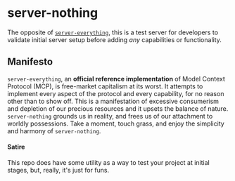 # server-nothing

The opposite of [`server-everything`](https://www.npmjs.com/package/@modelcontextprotocol/server-everything), this is a test server for developers to validate initial server setup before adding _any_ capabilities or functionality.

## Manifesto

`server-everything`, an **official reference implementation** of Model Context Protocol (MCP), is free-market capitalism at its worst. It attempts to implement every aspect of the protocol and every capability, for no reason other than to show off. This is a manifestation of excessive consumerism and depletion of our precious resources and it upsets the balance of nature. `server-nothing` grounds us in reality, and frees us of our attachment to worldly possessions. Take a moment, touch grass, and enjoy the simplicity and harmony of `server-nothing`.

#### Satire

This repo does have some utility as a way to test your project at initial stages, but, really, it's just for funs.
